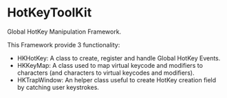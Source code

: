 HotKeyToolKit
=============

Global HotKey Manipulation Framework. 

This Framework provide 3 functionality:
- HKHotKey: A class to create, register and handle Global HotKey Events.
- HKKeyMap: A class used to map virtual keycode and modifiers to characters (and characters to virtual keycodes and modifiers).
- HKTrapWindow: An helper class useful to create HotKey creation field by catching user keystrokes.
